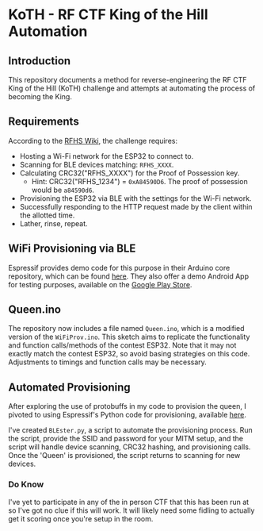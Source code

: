 # KoTH - RF CTF King of the Hill Automation

## Introduction
This repository documents a method for reverse-engineering the RF CTF King of the Hill (KoTH) challenge and attempts at automating the process of becoming the King.

## Requirements
According to the [RFHS Wiki](https://github.com/rfhs/rfhs-wiki/wiki/RF-CTF-King-Of-The-Hill), the challenge requires:

- Hosting a Wi-Fi network for the ESP32 to connect to.
- Scanning for BLE devices matching: `RFHS_XXXX`.
- Calculating CRC32("RFHS_XXXX") for the Proof of Possession key.
  - Hint: CRC32("RFHS_1234") = `0xA84590D6`. The proof of possession would be `a84590d6`.
- Provisioning the ESP32 via BLE with the settings for the Wi-Fi network.
- Successfully responding to the HTTP request made by the client within the allotted time.
- Lather, rinse, repeat.

## WiFi Provisioning via BLE
Espressif provides demo code for this purpose in their Arduino core repository, which can be found [here](https://github.com/espressif/arduino-esp32/blob/master/libraries/WiFiProv/examples/WiFiProv/WiFiProv.ino). They also offer a demo Android App for testing purposes, available on the [Google Play Store](https://play.google.com/store/apps/details?id=com.espressif.provble).

## Queen.ino
The repository now includes a file named `Queen.ino`, which is a modified version of the `WiFiProv.ino`. This sketch aims to replicate the functionality and function calls/methods of the contest ESP32. Note that it may not exactly match the contest ESP32, so avoid basing strategies on this code. Adjustments to timings and function calls may be necessary.

## Automated Provisioning
After exploring the use of protobuffs in my code to provision the queen, I pivoted to using Espressif's Python code for provisioning, available [here](https://github.com/espressif/esp-idf/blob/master/tools/esp_prov/esp_prov.py).

I've created `BLEster.py`, a script to automate the provisioning process. Run the script, provide the SSID and password for your MITM setup, and the script will handle device scanning, CRC32 hashing, and provisioning calls. Once the 'Queen' is provisioned, the script returns to scanning for new devices.

### Do Know

I've yet to participate in any of the in person CTF that this has been run at so I've got no clue if this will work. It will likely need some fidling to actually get it scoring once you're setup in the room. 
